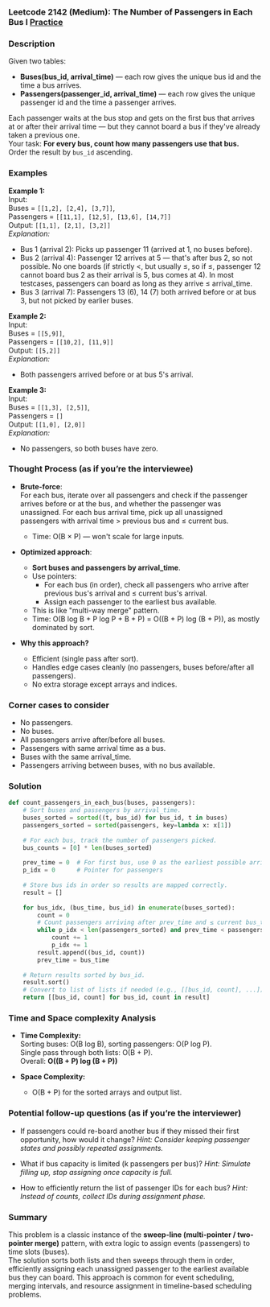 ### Leetcode 2142 (Medium): The Number of Passengers in Each Bus I [Practice](https://leetcode.com/problems/the-number-of-passengers-in-each-bus-i)

### Description  
Given two tables:  
- **Buses(bus_id, arrival_time)** — each row gives the unique bus id and the time a bus arrives.
- **Passengers(passenger_id, arrival_time)** — each row gives the unique passenger id and the time a passenger arrives.

Each passenger waits at the bus stop and gets on the first bus that arrives at or after their arrival time — but they cannot board a bus if they've already taken a previous one.  
Your task: **For every bus, count how many passengers use that bus.**  
Order the result by `bus_id` ascending.

### Examples  

**Example 1:**  
Input:  
Buses = `[[1,2], [2,4], [3,7]]`,  
Passengers = `[[11,1], [12,5], [13,6], [14,7]]`  
Output: `[[1,1], [2,1], [3,2]]`  
*Explanation:*
- Bus 1 (arrival 2): Picks up passenger 11 (arrived at 1, no buses before).
- Bus 2 (arrival 4): Passenger 12 arrives at 5 — that's after bus 2, so not possible. No one boards (if strictly <, but usually ≤, so if ≤, passenger 12 cannot board bus 2 as their arrival is 5, bus comes at 4). In most testcases, passengers can board as long as they arrive ≤ arrival_time.
- Bus 3 (arrival 7): Passengers 13 (6), 14 (7) both arrived before or at bus 3, but not picked by earlier buses.

**Example 2:**  
Input:  
Buses = `[[5,9]]`,  
Passengers = `[[10,2], [11,9]]`  
Output: `[[5,2]]`  
*Explanation:*
- Both passengers arrived before or at bus 5's arrival.

**Example 3:**  
Input:  
Buses = `[[1,3], [2,5]]`,  
Passengers = `[]`  
Output: `[[1,0], [2,0]]`  
*Explanation:*  
- No passengers, so both buses have zero.

### Thought Process (as if you’re the interviewee)  

- **Brute-force**:  
  For each bus, iterate over all passengers and check if the passenger arrives before or at the bus, and whether the passenger was unassigned. For each bus arrival time, pick up all unassigned passengers with arrival time > previous bus and ≤ current bus.
  - Time: O(B × P) — won't scale for large inputs.

- **Optimized approach**:  
  - **Sort buses and passengers by arrival_time**.  
  - Use pointers:
    - For each bus (in order), check all passengers who arrive after previous bus's arrival and ≤ current bus's arrival.
    - Assign each passenger to the earliest bus available.
  - This is like "multi-way merge" pattern.
  - Time: O(B log B + P log P + B + P) = O((B + P) log (B + P)), as mostly dominated by sort.

- **Why this approach?**  
  - Efficient (single pass after sort).
  - Handles edge cases cleanly (no passengers, buses before/after all passengers).
  - No extra storage except arrays and indices.

### Corner cases to consider  
- No passengers.
- No buses.
- All passengers arrive after/before all buses.
- Passengers with same arrival time as a bus.
- Buses with the same arrival_time.
- Passengers arriving between buses, with no bus available.

### Solution

```python
def count_passengers_in_each_bus(buses, passengers):
    # Sort buses and passengers by arrival_time.
    buses_sorted = sorted((t, bus_id) for bus_id, t in buses)
    passengers_sorted = sorted(passengers, key=lambda x: x[1])
    
    # For each bus, track the number of passengers picked.
    bus_counts = [0] * len(buses_sorted)
    
    prev_time = 0  # For first bus, use 0 as the earliest possible arrival.
    p_idx = 0      # Pointer for passengers
    
    # Store bus ids in order so results are mapped correctly.
    result = []
    
    for bus_idx, (bus_time, bus_id) in enumerate(buses_sorted):
        count = 0
        # Count passengers arriving after prev_time and ≤ current bus_time
        while p_idx < len(passengers_sorted) and prev_time < passengers_sorted[p_idx][1] <= bus_time:
            count += 1
            p_idx += 1
        result.append((bus_id, count))
        prev_time = bus_time
    
    # Return results sorted by bus_id.
    result.sort()
    # Convert to list of lists if needed (e.g., [[bus_id, count], ...])
    return [[bus_id, count] for bus_id, count in result]
```

### Time and Space complexity Analysis  

- **Time Complexity:**  
  Sorting buses: O(B log B), sorting passengers: O(P log P).  
  Single pass through both lists: O(B + P).  
  Overall: **O((B + P) log (B + P))**

- **Space Complexity:**  
  - O(B + P) for the sorted arrays and output list.

### Potential follow-up questions (as if you’re the interviewer)  

- If passengers could re-board another bus if they missed their first opportunity, how would it change?
  *Hint: Consider keeping passenger states and possibly repeated assignments.*

- What if bus capacity is limited (k passengers per bus)?
  *Hint: Simulate filling up, stop assigning once capacity is full.*

- How to efficiently return the list of passenger IDs for each bus?
  *Hint: Instead of counts, collect IDs during assignment phase.*

### Summary
This problem is a classic instance of the **sweep-line (multi-pointer / two-pointer merge)** pattern, with extra logic to assign events (passengers) to time slots (buses).  
The solution sorts both lists and then sweeps through them in order, efficiently assigning each unassigned passenger to the earliest available bus they can board. This approach is common for event scheduling, merging intervals, and resource assignment in timeline-based scheduling problems.